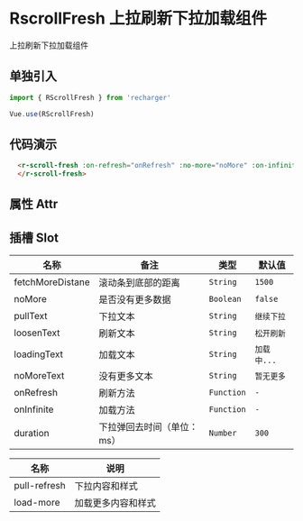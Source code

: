 
# RscrollFresh 上拉刷新下拉加载组件
上拉刷新下拉加载组件

## 单独引入
```JavaScript
import { RScrollFresh } from 'recharger'

Vue.use(RScrollFresh)
```
## 代码演示
```Html
  <r-scroll-fresh :on-refresh="onRefresh" :no-more="noMore" :on-infinite="onInfinite">
  </r-scroll-fresh>
```

## 属性 Attr
<table>
<thead>
<tr>
<th>名称</th>
<th>备注</th>
<th>类型</th>
<th>默认值</th>
</tr>
</thead>
<tbody>
<tr>
<td>fetchMoreDistane</td>
<td>滚动条到底部的距离</td>
<td><code>String</code></td>
<td><code>1500</code></td>
</tr>
<tr>
<td>noMore</td>
<td>是否没有更多数据</td>
<td><code>Boolean</code></td>
<td><code>false</code></td>
</tr>
<tr>
<td>pullText</td>
<td>下拉文本</td>
<td><code>String</code></td>
<td><code>继续下拉</code></td>
</tr>
<tr>
<td>loosenText</td>
<td>刷新文本</td>
<td><code>String</code></td>
<td><code>松开刷新</code></td>
</tr>
<tr>
<td>loadingText</td>
<td>加载文本</td>
<td><code>String</code></td>
<td><code>加载中...</code></td>
</tr>
<tr>
<td>noMoreText</td>
<td>没有更多文本</td>
<td><code>String</code></td>
<td><code>暂无更多</code></td>
</tr>
<tr>
<td>onRefresh</td>
<td>刷新方法</td>
<td><code>Function</code></td>
<td><code>-</code></td>
</tr>
<tr>
<td>onInfinite</td>
<td>加载方法</td>
<td><code>Function</code></td>
<td><code>-</code></td>
</tr>
<tr>
<td>duration</td>
<td>下拉弹回去时间（单位：ms）</td>
<td><code>Number</code></td>
<td><code>300</code></td>
</tr>
</tbody>

## 插槽 Slot
<table>
<thead>
<tr>
<th>名称</th>
<th>说明</th>
</tr></thead>
<tbody>
<tr>
<td>pull-refresh</td>
<td>下拉内容和样式</td>
</tr>
<tr>
<td>load-more</td>
<td>加载更多内容和样式</td>
</tr>
</tbody>
</table>